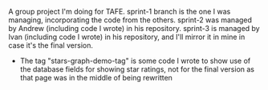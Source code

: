 A group project I'm doing for TAFE.
sprint-1 branch is the one I was managing, incorporating the code from the others.
sprint-2 was managed by Andrew (including code I wrote) in his repository.
sprint-3 is managed by Ivan (including code I wrote) in his repository, and I'll mirror it in mine in case it's the final version.
* The tag "stars-graph-demo-tag" is some code I wrote to show use of the database fields for showing star ratings, not for the final version as that page was in the middle of being rewritten
